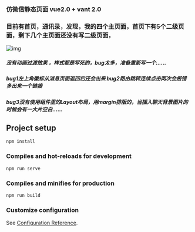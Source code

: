 ### 仿微信静态页面 vue2.0 + vant 2.0
### 目前有首页，通讯录，发现，我的四个主页面，首页下有5个二级页面，剩下几个主页面还没有写二级页面，
![img](https://user-images.githubusercontent.com/99640168/173088910-b17970ce-8b87-4571-b1f0-193658872c64.png)
##### 没有动画过渡效果 ，样式都是写死的，bug太多，准备重新写一个……
##### bug1左上角徽标从消息页面返回后还会出来 bug2路由跳转连续点击两次会报错多出来一个链接 
#####  bug3没有使用组件里的Layout布局，用margin排版的，当插入聊天背景图片的时候会有一大片空白……

## Project setup
```
npm install
```

### Compiles and hot-reloads for development
```
npm run serve
```

### Compiles and minifies for production
```
npm run build
```

### Customize configuration
See [Configuration Reference](https://cli.vuejs.org/config/).



